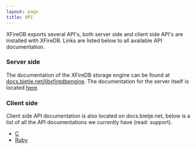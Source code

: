 ```yaml
---
layout: page
title: API
---
```


XFireDB exports several API's, both server side and client side
API's are installed with XFireDB. Links are listed below to all
available API documentation.

### Server side
The documentation of the XFireDB storage engine can be found at
[docs.bietje.net/libxfiredbengine](http://docs.bietje.net/libxfiredbengine). The
documentation for the server itself is located [here](http://docs.bietje.net/xfiredb-serv).

### Client side
Client side API documentation is also located on docs.bietje.net, below is a list of
all the API documentations we currently have (read: support).

* [C](http://docs.bietje.net/c-api)
* [Ruby](http://docs.bietje.net/ruby-xfiredb)

